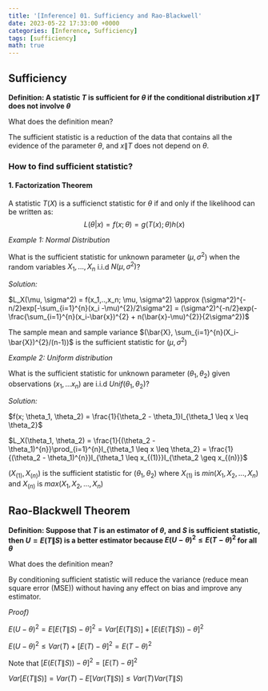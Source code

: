 ```yaml
---
title: '[Inference] 01. Sufficiency and Rao-Blackwell'
date: 2023-05-22 17:33:00 +0000
categories: [Inference, Sufficiency]
tags: [sufficiency]
math: true
---
```


## Sufficiency

**Definition: A statistic $T$ is sufficient for $\theta$ if the conditional distribution $x\|T$ does not involve $\theta$**

What does the definition mean?

The sufficient statistic is a reduction of the data that contains all the evidence of the parameter $\theta$, and $x\|T$ does not depend on $\theta$.

### How to find sufficient statistic? 
#### 1. Factorization Theorem

A statistic $T(X)$ is a sufficienct statistic for $\theta$ if and only if the likelihood can be written as:
$$L(\theta|x) = f(x;\theta) = g(T(x);\theta)h(x)$$


*Example 1: Normal Distribution*

What is the sufficient statistic for unknown parameter $(\mu, \sigma^2)$ when the random variables $X_1, ..., X_n$ i.i.d $N(\mu, \sigma^2)$?

*Solution:*

$L_X(\mu, \sigma^2) = f(x_1,..,x_n; \mu, \sigma^2) \approx (\sigma^2)^{-n/2}exp[-\sum_{i=1}^{n}(x_i -\mu)^{2}/2\sigma^2] = (\sigma^2)^{-n/2}exp(-\frac{\sum_{i=1}^{n}(x_i-\bar{x})^{2} + n(\bar{x}-\mu)^{2}}{2\sigma^2})$

The sample mean and sample variance $(\bar{X}, \sum_{i=1}^{n}(X_i-\bar{X})^{2}/(n-1))$ is the sufficient statistic for $(\mu, \sigma^2)$ 

*Example 2: Uniform distribution*

What is the sufficient statistic for unknown parameter $(\theta_1, \theta_2)$ given observations $(x_1, ... x_n)$ are i.i.d $Unif(\theta_1, \theta_2)$?


*Solution:*

$f(x; \theta_1, \theta_2) = \frac{1}{\theta_2 - \theta_1}I_{\theta_1 \leq x \leq \theta_2}$

$L_X(\theta_1, \theta_2) = \frac{1}{(\theta_2 - \theta_1)^{n}}\prod_{i=1}^{n}I_{\theta_1 \leq x \leq \theta_2} = \frac{1}{(\theta_2 - \theta_1)^{n}}I_{\theta_1 \leq x_{(1)}}I_{\theta_2 \geq x_{(n)}}$ 

$(X_{(1)}, X_{(n)})$ is the sufficient statistic for $(\theta_1, \theta_2)$ where $X_{(1)}$ is $min(X_1, X_2, ..., X_n)$ and $X_{(n)}$ is $max(X_1, X_2, ..., X_n)$


## Rao-Blackwell Theorem 

**Definition: Suppose that $T$ is an estimator of $\theta$, and $S$ is sufficient statistic, then $U = E(T\|S)$ is a better estimator because $E(U-\theta)^{2} \leq E(T-\theta)^{2}$ for all $\theta$**

What does the definition mean? 

By conditioning sufficient statistic will reduce the variance (reduce mean square error (MSE)) without having any effect on bias and improve any estimator. 

*Proof)* 

$E(U - \theta)^{2} = E[E(T\|S)-\theta]^{2} = Var[E(T\|S)] + [E(E(T\|S))-\theta]^{2}$

$E(U - \theta)^{2} \leq Var(T) + [E(T)-\theta]^{2} = E(T - \theta)^{2}$

Note that $[E(E(T\|S)) - \theta]^{2} = [E(T)-\theta]^{2}$

$Var[E(T\|S)] = Var(T) - E[Var(T\|S)] \leq Var(T)Var(T\|S)$










